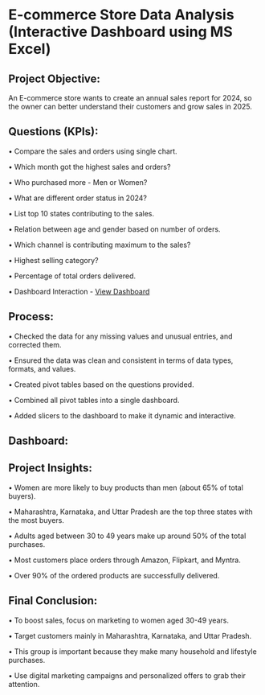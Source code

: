# E-commerce Store Data Analysis (Interactive Dashboard using MS Excel)

## Project Objective:
An E-commerce store wants to create an annual sales report for 2024, so the owner can better understand their customers and grow sales in 2025.

## Questions (KPIs):
• Compare the sales and orders using single chart.

• Which month got the highest sales and orders?

• Who purchased more - Men or Women?

• What are different order status in 2024?

• List top 10 states contributing to the sales.

• Relation between age and gender based on number of orders.

• Which channel is contributing maximum to the sales?

• Highest selling category?

• Percentage of total orders delivered.

• Dashboard Interaction - <a href="https://github.com/Sunil-Rathod/Ecommerce-Store-Data-Analysis/blob/main/Ecommerce%20Store%20Annual%20Sales%20Report%202024%20Dashboard.pdf">View Dashboard</a>

## Process:
• Checked the data for any missing values and unusual entries, and corrected them.

• Ensured the data was clean and consistent in terms of data types, formats, and values.

• Created pivot tables based on the questions provided.

• Combined all pivot tables into a single dashboard.

• Added slicers to the dashboard to make it dynamic and interactive.

## Dashboard:

<a href="https://github.com/Sunil-Rathod/Ecommerce-Store-Data-Analysis/blob/main/Ecommerce%20Store%20Annual%20Sales%20Report%202024%20Dashboard.png"></a>

## Project Insights:

• Women are more likely to buy products than men (about 65% of total buyers).

• Maharashtra, Karnataka, and Uttar Pradesh are the top three states with the most buyers.

• Adults aged between 30 to 49 years make up around 50% of the total purchases.

• Most customers place orders through Amazon, Flipkart, and Myntra.

• Over 90% of the ordered products are successfully delivered.

## Final Conclusion:

• To boost sales, focus on marketing to women aged 30-49 years.

• Target customers mainly in Maharashtra, Karnataka, and Uttar Pradesh.

• This group is important because they make many household and lifestyle purchases.

• Use digital marketing campaigns and personalized offers to grab their attention.
